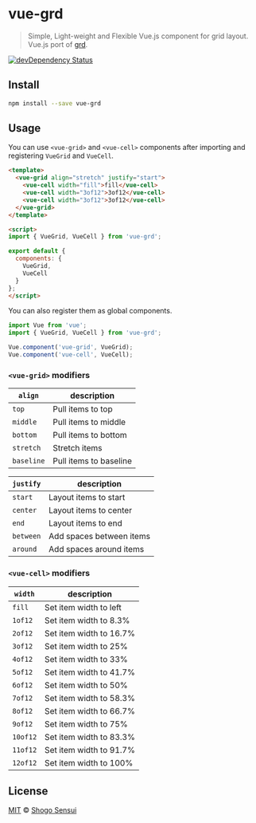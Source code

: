 # vue-grd

> Simple, Light-weight and Flexible Vue.js component for grid layout. Vue.js port of [grd](https://github.com/1000ch/grd).

[![devDependency Status](https://david-dm.org/1000ch/vue-grd/dev-status.svg)](https://david-dm.org/1000ch/vue-grd?type=dev)

## Install

```sh
npm install --save vue-grd
```

## Usage

You can use `<vue-grid>` and `<vue-cell>` components after importing and registering `VueGrid` and `VueCell`.

```html
<template>
  <vue-grid align="stretch" justify="start">
    <vue-cell width="fill">fill</vue-cell>
    <vue-cell width="3of12">3of12</vue-cell>
    <vue-cell width="3of12">3of12</vue-cell>
  </vue-grid>
</template>

<script>
import { VueGrid, VueCell } from 'vue-grd';

export default {
  components: {
    VueGrid,
    VueCell
  }
};
</script>
```

You can also register them as global components.

```javascript
import Vue from 'vue';
import { VueGrid, VueCell } from 'vue-grd';

Vue.component('vue-grid', VueGrid);
Vue.component('vue-cell', VueCell);
```

### `<vue-grid>` modifiers

| `align` | description |
|---|---|
| `top` | Pull items to top |
| `middle` |  Pull items to middle |
| `bottom` |  Pull items to bottom |
| `stretch` | Stretch items |
| `baseline` |  Pull items to baseline |

| `justify` | description |
|---|---|
| `start` | Layout items to start |
| `center` | Layout items to center |
| `end` | Layout items to end |
| `between` | Add spaces between items |
| `around` | Add spaces around items |

### `<vue-cell>` modifiers

| `width` | description |
|---|---|
| `fill` | Set item width to left |
| `1of12` | Set item width to 8.3% |
| `2of12` | Set item width to 16.7% |
| `3of12` | Set item width to 25% |
| `4of12` | Set item width to 33% |
| `5of12` | Set item width to 41.7% |
| `6of12` | Set item width to 50% |
| `7of12` | Set item width to 58.3% |
| `8of12` | Set item width to 66.7% |
| `9of12` | Set item width to 75% |
| `10of12` | Set item width to 83.3% |
| `11of12` | Set item width to 91.7% |
| `12of12` | Set item width to 100% |

## License

[MIT](https://1000ch.mit-license.org) © [Shogo Sensui](https://github.com/1000ch)
